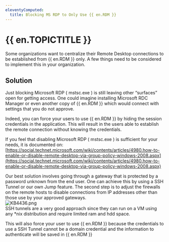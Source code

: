 ```yaml
---
eleventyComputed:
  title: Blocking MS RDP to Only Use {{ en.RDM }}
---
```

# {{ en.TOPICTITLE }}
Some organizations want to centralize their Remote Desktop connections to be established from {{ en.RDM }} only. A few things need to be considered to implement this in your organization.
## Solution
Just blocking Microsoft RDP ( mstsc.exe ) is still leaving other “surfaces” open for getting access. One could imagine installing Microsoft RDC Manager or even another copy of {{ en.RDM }} which would connect with settings that you do not approve.  

Indeed, you can force your users to use {{ en.RDM }} by hiding the session credentials in the application. This will result in the users able to establish the remote connection without knowing the credentials.  

If you feel that disabling Microsoft RDP ( mstsc.exe ) is sufficient for your needs, it is documented on: [https://social.technet.microsoft.com/wiki/contents/articles/4980.how-to-enable-or-disable-remote-desktop-via-group-policy-windows-2008.aspx](https://social.technet.microsoft.com/wiki/contents/articles/4980.how-to-enable-or-disable-remote-desktop-via-group-policy-windows-2008.aspx)  

Our best solution involves going through a gateway that is protected by a password unknown from the end user. One can achieve this by using a SSH Tunnel or our own Jump feature. The second step is to adjust the firewalls on the remote hosts to disable connections from IP addresses other than those use by your approved gateways.  
![KB4436.png](/img/en/kb/KB4436.png)  
SSH tunnels are a very good approach since they can run on a VM using any *nix distribution and require limited ram and hdd space.  

This will also force your user to use {{ en.RDM }} because the credentials to use a SSH Tunnel cannot be a domain credential and the information to authenticate will be saved in {{ en.RDM }}

